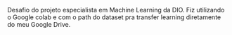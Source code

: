 Desafio do projeto especialista em Machine Learning da DIO.
Fiz utilizando o Google colab e com o path do dataset pra transfer learning diretamente do meu Google Drive.
